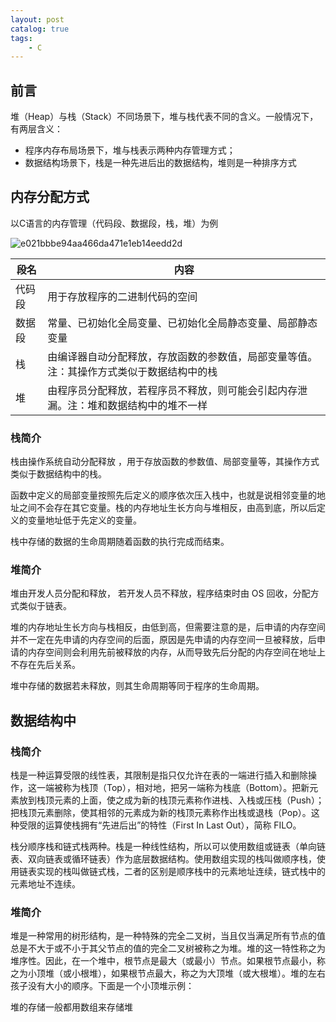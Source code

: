 ```yaml
---
layout: post   	
catalog: true 	
tags:
    - C
---
```




## 前言

堆（Heap）与栈（Stack）不同场景下，堆与栈代表不同的含义。一般情况下，有两层含义：

* 程序内存布局场景下，堆与栈表示两种内存管理方式；
* 数据结构场景下，栈是一种先进后出的数据结构，堆则是一种排序方式

## 内存分配方式

以C语言的内存管理（代码段、数据段，栈，堆）为例

![e021bbbe94aa466da471e1eb14eedd2d](F:\笔记\博客\文章图片\e021bbbe94aa466da471e1eb14eedd2d.png)

| 段名   | 内容                                                         |
| ------ | ------------------------------------------------------------ |
| 代码段 | 用于存放程序的二进制代码的空间                               |
| 数据段 | 常量、已初始化全局变量、已初始化全局静态变量、局部静态变量   |
| 栈     | 由编译器自动分配释放，存放函数的参数值，局部变量等值。注：其操作方式类似于数据结构中的栈 |
| 堆     | 由程序员分配释放，若程序员不释放，则可能会引起内存泄漏。注：堆和数据结构中的堆不一样 |

### 栈简介

栈由操作系统自动分配释放 ，用于存放函数的参数值、局部变量等，其操作方式类似于数据结构中的栈。

函数中定义的局部变量按照先后定义的顺序依次压入栈中，也就是说相邻变量的地址之间不会存在其它变量。栈的内存地址生长方向与堆相反，由高到底，所以后定义的变量地址低于先定义的变量。

栈中存储的数据的生命周期随着函数的执行完成而结束。

### 堆简介

堆由开发人员分配和释放， 若开发人员不释放，程序结束时由 OS 回收，分配方式类似于链表。

堆的内存地址生长方向与栈相反，由低到高，但需要注意的是，后申请的内存空间并不一定在先申请的内存空间的后面，原因是先申请的内存空间一旦被释放，后申请的内存空间则会利用先前被释放的内存，从而导致先后分配的内存空间在地址上不存在先后关系。

堆中存储的数据若未释放，则其生命周期等同于程序的生命周期。

## 数据结构中

### 栈简介

栈是一种运算受限的线性表，其限制是指只仅允许在表的一端进行插入和删除操作，这一端被称为栈顶（Top），相对地，把另一端称为栈底（Bottom）。把新元素放到栈顶元素的上面，使之成为新的栈顶元素称作进栈、入栈或压栈（Push）；把栈顶元素删除，使其相邻的元素成为新的栈顶元素称作出栈或退栈（Pop）。这种受限的运算使栈拥有“先进后出”的特性（First In Last Out），简称 FILO。

栈分顺序栈和链式栈两种。栈是一种线性结构，所以可以使用数组或链表（单向链表、双向链表或循环链表）作为底层数据结构。使用数组实现的栈叫做顺序栈，使用链表实现的栈叫做链式栈，二者的区别是顺序栈中的元素地址连续，链式栈中的元素地址不连续。

### 堆简介

堆是一种常用的树形结构，是一种特殊的完全二叉树，当且仅当满足所有节点的值总是不大于或不小于其父节点的值的完全二叉树被称之为堆。堆的这一特性称之为堆序性。因此，在一个堆中，根节点是最大（或最小）节点。如果根节点最小，称之为小顶堆（或小根堆），如果根节点最大，称之为大顶堆（或大根堆）。堆的左右孩子没有大小的顺序。下面是一个小顶堆示例：

堆的存储一般都用数组来存储堆
